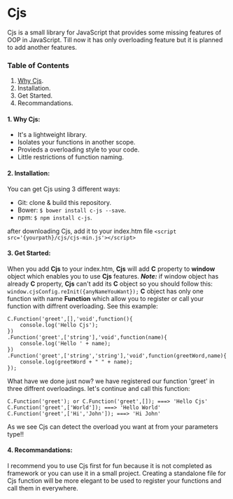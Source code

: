 # **Cjs**
Cjs is a small library for JavaScript that provides some missing features of OOP in JavaScript. Till now it has only overloading feature but it is planned to add another features.

### Table of Contents
1. [Why Cjs](#1-why-cjs).
2. Installation.
3. Get Started.
4. Recommandations.

#### 1. Why Cjs:
- It's a lightweight library.
- Isolates your functions in another scope.
- Provieds a overloading style to your code.
- Little restrictions of function naming.

#### 2. Installation:
You can get Cjs using 3 different ways:
- Git: clone & build this repository.
- Bower: `$ bower install c-js --save`.
- npm:  `$ npm install c-js`.

after downloading Cjs, add it to your index.htm file `<script src='{yourpath}/cjs/cjs-min.js'></script>`

#### 3. Get Started:
When you add **Cjs** to your index.htm, **Cjs** will add **C** property to **window** object which enables you to use **Cjs** features.
 ***Note:*** if window object has already **C** property, **Cjs** can't add its **C** object so you should follow this:
 `window.cjsConfig.reInit({anyNameYouWant});`
 **C** object has only one function with name **Function** which allow you to register or call your function with diffrent overloading. See this example:
  
    C.Function('greet',[],'void',function(){
        console.log('Hello Cjs');
    })
    .Function('greet',['string'],'void',function(name){
        console.log('Hello ' + name);
    })
    .Function('greet',['string','string'],'void',function(greetWord,name){
        console.log(greetWord + " " + name);
    });
    
What have we done just now? we have registered our function 'greet' in three diffrent overloadings. let's continue and call this function:

    C.Function('greet'); or C.Function('greet',[]); ===> 'Hello Cjs'
    C.Function('greet',['World']); ===> 'Hello World'
    C.Function('greet',['Hi','John']); ===> 'Hi John'

As we see Cjs can detect the overload you want at from your parameters type!!

#### 4. Recommandations:
I recommend you to use Cjs first for fun because it is not completed as framework or you can use it in a small project. Creating a standalone file for Cjs function will be more elegant to be used to register your functions and call them in everywhere. 
    
